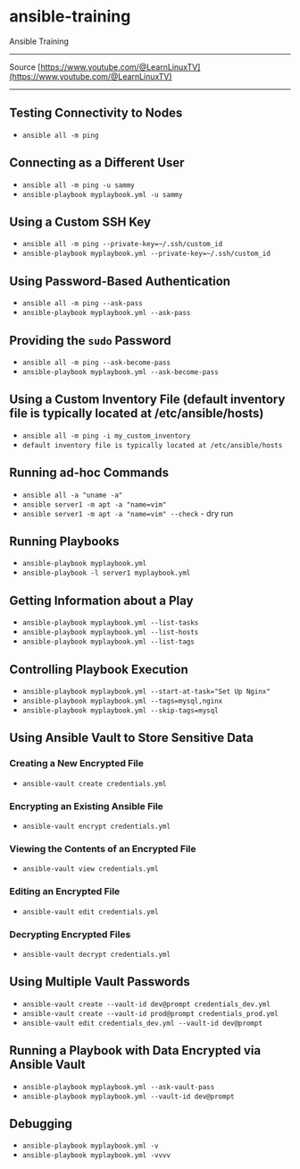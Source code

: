 # ansible-training
Ansible Training

---

Source [https://www.youtube.com/@LearnLinuxTV](https://www.youtube.com/@LearnLinuxTV)

---

## Testing Connectivity to Nodes
- `ansible all -m ping`

## Connecting as a Different User
- `ansible all -m ping -u sammy`
- `ansible-playbook myplaybook.yml -u sammy`

## Using a Custom SSH Key
- `ansible all -m ping --private-key=~/.ssh/custom_id`
- `ansible-playbook myplaybook.yml --private-key=~/.ssh/custom_id`

## Using Password-Based Authentication
- `ansible all -m ping --ask-pass`
- `ansible-playbook myplaybook.yml --ask-pass`

## Providing the `sudo` Password
- `ansible all -m ping --ask-become-pass`
- `ansible-playbook myplaybook.yml --ask-become-pass`

## Using a Custom Inventory File (default inventory file is typically located at /etc/ansible/hosts)
- `ansible all -m ping -i my_custom_inventory`
- `default inventory file is typically located at /etc/ansible/hosts`

## Running ad-hoc Commands
 - `ansible all -a "uname -a"`
 - `ansible server1 -m apt -a "name=vim"`
 - `ansible server1 -m apt -a "name=vim" --check` - dry run

## Running Playbooks
- `ansible-playbook myplaybook.yml`
- `ansible-playbook -l server1 myplaybook.yml`

## Getting Information about a Play
- `ansible-playbook myplaybook.yml --list-tasks`
- `ansible-playbook myplaybook.yml --list-hosts`
- `ansible-playbook myplaybook.yml --list-tags`

## Controlling Playbook Execution
- `ansible-playbook myplaybook.yml --start-at-task="Set Up Nginx"`
- `ansible-playbook myplaybook.yml --tags=mysql,nginx`
- `ansible-playbook myplaybook.yml --skip-tags=mysql`

## Using Ansible Vault to Store Sensitive Data
### Creating a New Encrypted File
- `ansible-vault create credentials.yml`
### Encrypting an Existing Ansible File
- `ansible-vault encrypt credentials.yml`
### Viewing the Contents of an Encrypted File
- `ansible-vault view credentials.yml`
### Editing an Encrypted File
- `ansible-vault edit credentials.yml`
### Decrypting Encrypted Files
- `ansible-vault decrypt credentials.yml`


## Using Multiple Vault Passwords
- `ansible-vault create --vault-id dev@prompt credentials_dev.yml`
- `ansible-vault create --vault-id prod@prompt credentials_prod.yml`
- `ansible-vault edit credentials_dev.yml --vault-id dev@prompt`

## Running a Playbook with Data Encrypted via Ansible Vault
- `ansible-playbook myplaybook.yml --ask-vault-pass`
- `ansible-playbook myplaybook.yml --vault-id dev@prompt`

## Debugging
- `ansible-playbook myplaybook.yml -v`
- `ansible-playbook myplaybook.yml -vvvv`